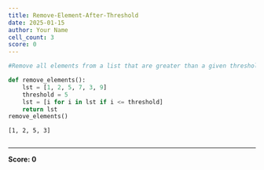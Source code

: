 ```yaml
---
title: Remove-Element-After-Threshold
date: 2025-01-15
author: Your Name
cell_count: 3
score: 0
---
```


```python
#Remove all elements from a list that are greater than a given threshold
```


```python
def remove_elements():
    lst = [1, 2, 5, 7, 3, 9]
    threshold = 5
    lst = [i for i in lst if i <= threshold]
    return lst
remove_elements()
```




    [1, 2, 5, 3]




```python

```


---
**Score: 0**
